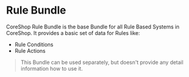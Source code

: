 #  Rule Bundle

CoreShop Rule Bundle is the base Bundle for all Rule Based Systems in CoreShop. It provides a basic set of data for Rules like:
 - Rule Conditions
 - Rule Actions

> This Bundle can be used separately, but doesn't provide any detail information how to use it.